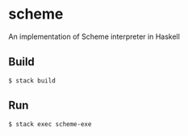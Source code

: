 # scheme

An implementation of Scheme interpreter in Haskell

## Build

```
$ stack build
```

## Run

```
$ stack exec scheme-exe
```

